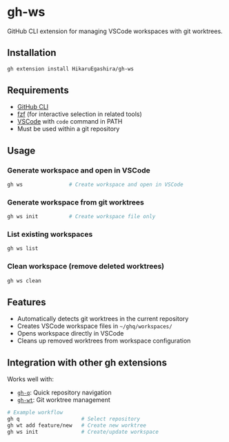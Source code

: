 # gh-ws

GitHub CLI extension for managing VSCode workspaces with git worktrees.

## Installation

```bash
gh extension install HikaruEgashira/gh-ws
```

## Requirements

- [GitHub CLI](https://cli.github.com/)
- [fzf](https://github.com/junegunn/fzf) (for interactive selection in related tools)
- [VSCode](https://code.visualstudio.com/) with `code` command in PATH
- Must be used within a git repository

## Usage

### Generate workspace and open in VSCode
```bash
gh ws               # Create workspace and open in VSCode
```

### Generate workspace from git worktrees
```bash
gh ws init          # Create workspace file only
```

### List existing workspaces
```bash
gh ws list
```

### Clean workspace (remove deleted worktrees)
```bash
gh ws clean
```

## Features

- Automatically detects git worktrees in the current repository
- Creates VSCode workspace files in `~/ghq/workspaces/`
- Opens workspace directly in VSCode
- Cleans up removed worktrees from workspace configuration

## Integration with other gh extensions

Works well with:
- [`gh-q`](https://github.com/HikaruEgashira/gh-q): Quick repository navigation
- [`gh-wt`](https://github.com/HikaruEgashira/gh-wt): Git worktree management

```bash
# Example workflow
gh q                    # Select repository
gh wt add feature/new   # Create new worktree
gh ws init              # Create/update workspace
```